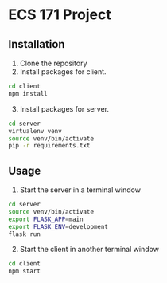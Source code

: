 # ECS 171 Project

## Installation

1. Clone the repository
2. Install packages for client.
```bash
cd client
npm install
```
3. Install packages for server.
```bash
cd server
virtualenv venv
source venv/bin/activate
pip -r requirements.txt
```

## Usage
1. Start the server in a terminal window
```bash
cd server
source venv/bin/activate
export FLASK_APP=main
export FLASK_ENV=development
flask run
```
2. Start the client in another terminal window
```bash
cd client
npm start
```